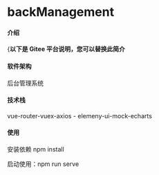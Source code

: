# backManagement

#### 介绍
{**以下是 Gitee 平台说明，您可以替换此简介**

#### 软件架构
后台管理系统

#### 技术栈

vue-router-vuex-axios - elemeny-ui-mock-echarts

#### 使用

安装依赖
npm install


启动使用：npm run serve
